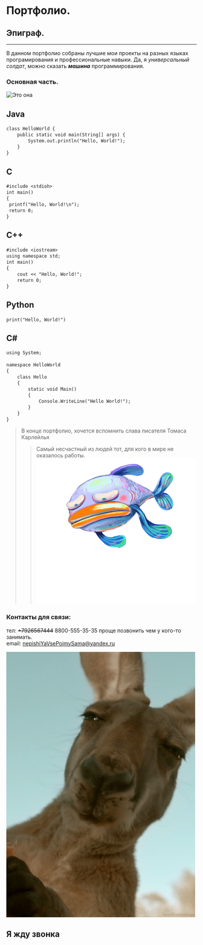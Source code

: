 # Портфолио.
## Эпиграф.
***
В данном портфолио собраны лучшие мои проекты на разных языках програмирования и профессиональные навыки. Да, я *универсальный солдат*, можно сказать ***машина*** программирования.

### Основная часть.

![Это она](1FA.gif)
## Java
```
class HelloWorld {
    public static void main(String[] args) {
        System.out.println("Hello, World!");
    }
}
```
 ## C 
 ```                                     
#include <stdioh>                    
int main()
{
  printf("Hello, World!\n");
  return 0;
}
```

## C++
```
#include <iostream>
using namespace std;
int main() 
{
    cout << "Hello, World!";
    return 0;
}
```
## Python
 ```
print("Hello, World!")
```
## С#
```
using System;
 
namespace HelloWorld
{
    class Hello 
    {
        static void Main() 
        {
            Console.WriteLine("Hello World!");
        }
    }
}
```
>В конце портфолио, хочется вспомнить слава писателя Томаса Карлейлья
  >>Самый несчастный из людей тот, для кого в мире не оказалось работы.
  ![](zYn.gif)
### Контакты для связи:
тел: ~~+7926567444~~ 8800-555-35-35 проще позвонить чем у кого-то занимать.\
email: nepishiYaVsePoimySama@yandex.ru


![ЧАО](zmV.gif)
## Я жду звонка